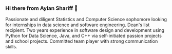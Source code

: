 ### Hi there from Ayian Shariff 👋

Passionate and diligent Statistics and Computer Science sophomore looking for internships in data science and software engineering. Dean's list recipient. Two years experience in software design and development using Python for Data Science, Java, and C++ via self-initiated passion projects and school projects. Committed team player with strong communication skills.


